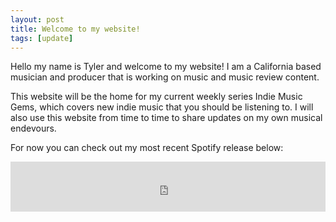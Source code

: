 ```yaml
---
layout: post
title: Welcome to my website!
tags: [update]
---
```


Hello my name is Tyler and welcome to my website! I am a California based musician and producer that is working on music and music review content.

This website will be the home for my current weekly series Indie Music Gems, which covers new indie music that you should be listening to. I will also use this website from time to time to share updates on my own musical endevours.

For now you can check out my most recent Spotify release below:

<iframe src="https://open.spotify.com/embed/track/0J4iHfRvzGpEH7qJSTXKOb" width="100%" height="80" frameborder="0" allowtransparency="true" allow="encrypted-media"></iframe>

